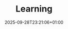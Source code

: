 ---
title: "Learning"
description: "Posts tagged as learning."
date: "2025-09-28T23:21:06+01:00"
draft: false
url: "tags/learning/"
---
